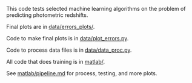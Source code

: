 This code tests selected machine learning algorithms on the problem of predicting photometric redshifts.

Final plots are in [data/errors_plots/](data/errors_plots/).

Code to make final plots is in [data/plot_errors.py](data/plot_errors.py).

Code to process data files is in [data/data_proc.py](data/data_proc.py).

All code that does training is in [matlab/](matlab/).

See [matlab/pipeline.md](matlab/pipeline.md) for process, testing, and more plots.
